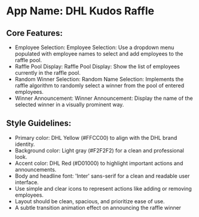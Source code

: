 # **App Name**: DHL Kudos Raffle

## Core Features:

- Employee Selection: Employee Selection: Use a dropdown menu populated with employee names to select and add employees to the raffle pool.
- Raffle Pool Display: Raffle Pool Display: Show the list of employees currently in the raffle pool.
- Random Winner Selection: Random Name Selection: Implements the raffle algorithm to randomly select a winner from the pool of entered employees.
- Winner Announcement: Winner Announcement: Display the name of the selected winner in a visually prominent way.

## Style Guidelines:

- Primary color: DHL Yellow (#FFCC00) to align with the DHL brand identity.
- Background color: Light gray (#F2F2F2) for a clean and professional look.
- Accent color: DHL Red (#D01000) to highlight important actions and announcements.
- Body and headline font: 'Inter' sans-serif for a clean and readable user interface.
- Use simple and clear icons to represent actions like adding or removing employees.
- Layout should be clean, spacious, and prioritize ease of use.
- A subtle transition animation effect on announcing the raffle winner